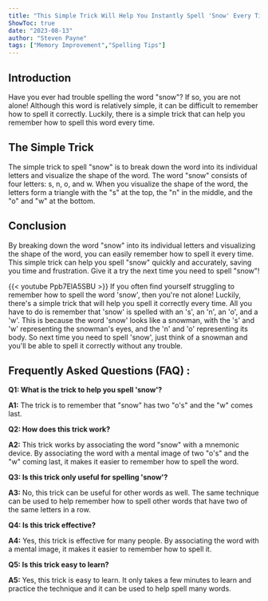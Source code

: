 ```yaml
---
title: "This Simple Trick Will Help You Instantly Spell 'Snow' Every Time!"
ShowToc: true 
date: "2023-08-13"
author: "Steven Payne" 
tags: ["Memory Improvement","Spelling Tips"]
---
```

## Introduction

Have you ever had trouble spelling the word "snow"? If so, you are not alone! Although this word is relatively simple, it can be difficult to remember how to spell it correctly. Luckily, there is a simple trick that can help you remember how to spell this word every time. 

## The Simple Trick

The simple trick to spell "snow" is to break down the word into its individual letters and visualize the shape of the word. The word "snow" consists of four letters: s, n, o, and w. When you visualize the shape of the word, the letters form a triangle with the "s" at the top, the "n" in the middle, and the "o" and "w" at the bottom. 

## Conclusion

By breaking down the word "snow" into its individual letters and visualizing the shape of the word, you can easily remember how to spell it every time. This simple trick can help you spell "snow" quickly and accurately, saving you time and frustration. Give it a try the next time you need to spell "snow"!

{{< youtube Ppb7ElA5SBU >}} 
If you often find yourself struggling to remember how to spell the word 'snow', then you're not alone! Luckily, there's a simple trick that will help you spell it correctly every time. All you have to do is remember that 'snow' is spelled with an 's', an 'n', an 'o', and a 'w'. This is because the word 'snow' looks like a snowman, with the 's' and 'w' representing the snowman's eyes, and the 'n' and 'o' representing its body. So next time you need to spell 'snow', just think of a snowman and you'll be able to spell it correctly without any trouble.

## Frequently Asked Questions (FAQ) :
**Q1: What is the trick to help you spell 'snow'?**

**A1:** The trick is to remember that "snow" has two "o's" and the "w" comes last. 

**Q2: How does this trick work?**

**A2:** This trick works by associating the word "snow" with a mnemonic device. By associating the word with a mental image of two "o's" and the "w" coming last, it makes it easier to remember how to spell the word. 

**Q3: Is this trick only useful for spelling 'snow'?**

**A3:** No, this trick can be useful for other words as well. The same technique can be used to help remember how to spell other words that have two of the same letters in a row. 

**Q4: Is this trick effective?**

**A4:** Yes, this trick is effective for many people. By associating the word with a mental image, it makes it easier to remember how to spell it. 

**Q5: Is this trick easy to learn?**

**A5:** Yes, this trick is easy to learn. It only takes a few minutes to learn and practice the technique and it can be used to help spell many words.





